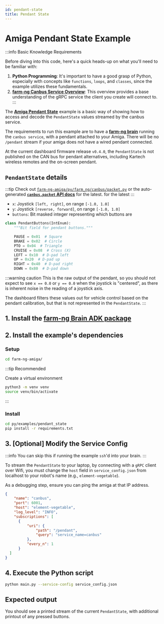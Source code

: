 ```yaml
---
id: pendant-state
title: Pendant State
---
```


# Amiga Pendant State Example

:::info Basic Knowledge Requirements

Before diving into this code, here's a quick heads-up on what you'll need to be familiar with:

1. **Python Programming**: It's important to have a good grasp of Python, especially with concepts
like `functions`, `loops`, and `classes`, since the example utilizes these fundamentals.
2. [**farm-ng Canbus Service Overview**](/docs/concepts/canbus_service):
This overview provides a base understanding of the gRPC service the client you create will connect to.
:::

The [**Amiga Pendant State**](https://github.com/farm-ng/farm-ng-amiga/blob/main/py/examples/pendant_state/main.py)
example is a basic way of showing how to access and decode the
`PendantState` values streamed by the canbus service.

The requirements to run this example are to have a
[**farm-ng brain**](/docs/brain/) running the `canbus service`, with a pendant attached to your Amiga.
There will be no `/pendant` stream if your amiga does not have a wired pendant connected.

At the current dashboard firmware release `v0.4.0`, the `PendantState` is not published on the CAN
bus for pendant alternatives, including Kartech wireless remotes and the on-screen pendant.

## `PendantState` details

:::tip
Check out [`farm-ng-amiga/py/farm_ng/canbus/packet.py`](https://github.com/farm-ng/farm-ng-amiga/blob/main/py/farm_ng/canbus/packet.py)
or the auto-generated [**`canbus.packet` API docs**](/docs/reference/brain/canbus/packet) for the latest.
for the latest
:::

- `x`: Joystick `[left, right]`, on range `[-1.0, 1.0]`
- `y`: Joystick `[reverse, forward]`, on range `[-1.0, 1.0]`
- `buttons`: Bit masked integer representing which buttons are

```python
class PendantButtons(IntEnum):
    """Bit field for pendant buttons."""

    PAUSE = 0x01  # Square
    BRAKE = 0x02  # Circle
    PTO = 0x04  # Triangle
    CRUISE = 0x08  # Cross (X)
    LEFT = 0x10  # D-pad left
    UP = 0x20  # D-pad up
    RIGHT = 0x40  # D-pad right
    DOWN = 0x80  # D-pad down
```

:::warning caution
This is the raw output of the pendant,
so you should not expect to see `x == 0.0` or `y == 0.0` when the joystick is "centered",
as there is inherent noise in the reading of a joystick axis.

The dashboard filters these values out for vehicle control based on the pendant calibration,
but that is not represented in the `PendantState`.
:::

## 1. Install the [farm-ng Brain ADK package](/docs/brain/brain-install)

## 2. Install the example's dependencies

### Setup

```bash
cd farm-ng-amiga/
```

:::tip Recommended

Create a virtual environment

```bash
python3 -m venv venv
source venv/bin/activate
```

:::

### Install

```bash
cd py/examples/pendant_state
pip install -r requirements.txt
```

## 3. [Optional] Modify the Service Config

:::info
You can skip this if running the example `ssh`'d into your brain.
:::

To stream the `PendantState` to your laptop, by connecting with a `gRPC` client over Wifi,
you must change the `host` field in `service_config.json` from localhost to your robot's name
(e.g., `element-vegetable`).

As a debugging step, ensure you can ping the amiga at that IP address.

```json
{
    "name": "canbus",
    "port": 6001,
    "host": "element-vegetable",
    "log_level": "INFO",
    "subscriptions": [
      {
          "uri": {
              "path": "/pendant",
              "query": "service_name=canbus"
          },
          "every_n": 1
      }
  ]
}
```

## 4. Execute the Python script

```bash
python main.py --service-config service_config.json
```

## Expected output

You should see a printed stream of the current `PendantState`,
with additional printout of any pressed buttons.
